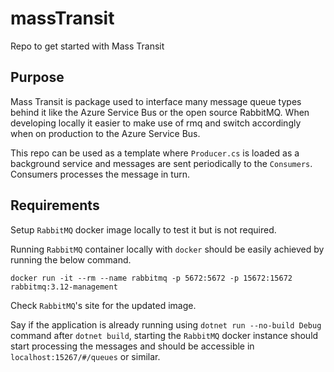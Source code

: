 # massTransit
Repo to get started with Mass Transit

## Purpose
Mass Transit is package used to interface many message queue types behind it like the Azure Service Bus or the open source RabbitMQ. When developing locally it easier to make use of rmq and switch accordingly when on production to the Azure Service Bus.

This repo can be used as a template where `Producer.cs` is loaded as a background service and messages are sent periodically to the `Consumers`. Consumers processes the message in turn.

## Requirements
Setup `RabbitMQ` docker image locally to test it but is not required.

Running `RabbitMQ` container locally with `docker` should be easily achieved by running the below command.

```
docker run -it --rm --name rabbitmq -p 5672:5672 -p 15672:15672 rabbitmq:3.12-management
```

Check `RabbitMQ`'s site for the updated image.

Say if the application is already running using `dotnet run --no-build Debug` command after `dotnet build`, starting the `RabbitMQ` docker instance should start processing the messages and should be accessible in `localhost:15267/#/queues` or similar.
